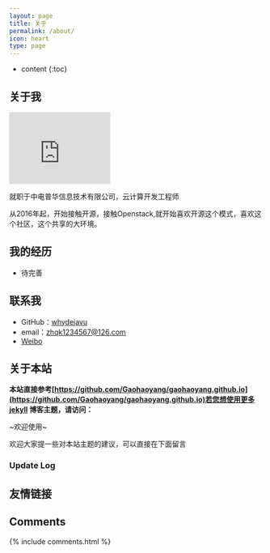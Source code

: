 ```yaml
---
layout: page
title: 关于
permalink: /about/
icon: heart
type: page
---
```


* content
{:toc}

## 关于我

<iframe src="https://githubbadge.appspot.com/whydejavu" style="border: 0;height: 142px;width: 200px;overflow: hidden;" frameBorder="0"></iframe>

就职于中电普华信息技术有限公司，云计算开发工程师

从2016年起，开始接触开源，接触Openstack,就开始喜欢开源这个模式，喜欢这个社区，这个共享的大环境。

## 我的经历

* 待完善

## 联系我

* GitHub：[whydejavu](https://github.com/whydejavu)
* email：zhqk1234567@126.com
* [Weibo](http://weibo.com/u/2557932345)


## 关于本站

**本站直接参考[https://github.com/Gaohaoyang/gaohaoyang.github.io](https://github.com/Gaohaoyang/gaohaoyang.github.io)若您想使用更多jekyll 博客主题，请访问：**

~欢迎使用~

欢迎大家提一些对本站主题的建议，可以直接在下面留言

### Update Log


## 友情链接


## Comments

{% include comments.html %}
